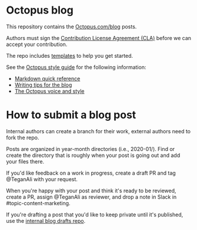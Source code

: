 # Octopus blog

This repository contains the [Octopus.com/blog](https://octopus.com/blog/) posts.

Authors must sign the [Contribution License Agreement (CLA)](https://cla-assistant.io/OctopusDeploy/docs) before we can accept your contribution.

The repo includes [templates](https://github.com/OctopusDeploy/blog/tree/master/templates) to help you get started.

See the [Octopus style guide](https://www.octopus.design/writing/) for the following information:

- [Markdown quick reference](https://www.octopus.design/writing/markdown/)
- [Writing tips for the blog](https://www.octopus.design/writing/educational-content/) 
- [The Octopus voice and style](https://www.octopus.design/writing/writing-for-octopus/)

# How to submit a blog post 

Internal authors can create a branch for their work, external authors need to fork the repo.

Posts are organized in year-month directories (i.e., 2020-01/). Find or create the directory that is roughly when your post is going out and add your files there. 

If you'd like feedback on a work in progress, create a draft PR and tag @TeganAli with your request.

When you're happy with your post and think it's ready to be reviewed, create a PR, assign @TeganAli as reviewer, and drop a note in Slack in #topic-content-marketing.

If you're drafting a post that you'd like to keep private until it's published, use the [internal blog drafts repo](https://github.com/OctopusDeploy/internal-blog-drafts).
